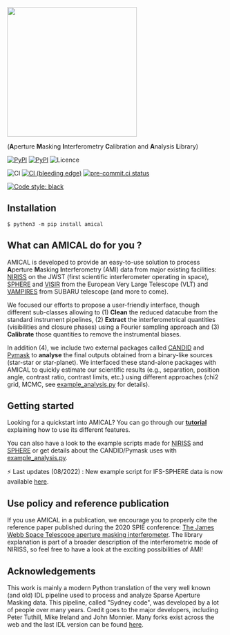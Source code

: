 <a href="https://github.com/SydneyAstrophotonicInstrumentationLab/AMICAL">
<img src="https://raw.githubusercontent.com/SydneyAstrophotonicInstrumentationLab/AMICAL/master/doc/Figures/amical_logo.png" width="300"></a>

(**A**perture **M**asking **I**nterferometry **C**alibration and **A**nalysis
**L**ibrary)

[![PyPI](https://img.shields.io/pypi/v/amical.svg?logo=pypi&logoColor=white&label=PyPI)](https://pypi.org/project/amical/)
[![PyPI](https://img.shields.io/badge/requires-Python%20≥%203.8-blue?logo=python&logoColor=white)](https://pypi.org/project/amical/)
![Licence](https://img.shields.io/github/license/SydneyAstrophotonicInstrumentationLab/AMICAL)

![CI](https://github.com/SydneyAstrophotonicInstrumentationLab/AMICAL/actions/workflows/ci.yml/badge.svg)
[![CI (bleeding edge)](https://github.com/SydneyAstrophotonicInstrumentationLab/AMICAL/actions/workflows/bleeding-edge.yaml/badge.svg)](https://github.com/SydneyAstrophotonicInstrumentationLab/AMICAL/actions/workflows/bleeding-edge.yaml)
[![pre-commit.ci status](https://results.pre-commit.ci/badge/github/SydneyAstrophotonicInstrumentationLab/AMICAL/master.svg)](https://results.pre-commit.ci/latest/github/SydneyAstrophotonicInstrumentationLab/AMICAL/master)

[![Code style: black](https://img.shields.io/badge/code%20style-black-000000.svg)](https://github.com/psf/black)

## Installation

```shell
$ python3 -m pip install amical
```

## What can AMICAL do for you ?

AMICAL is developed to provide an easy-to-use solution to process
**A**perture **M**asking **I**nterferometry (AMI) data from major existing
facilities:
[NIRISS](https://jwst-docs.stsci.edu/near-infrared-imager-and-slitless-spectrograph)
on the JWST (first scientific interferometer operating in space),
[SPHERE](https://www.eso.org/sci/facilities/paranal/instruments/sphere.html) and
[VISIR](https://www.eso.org/sci/facilities/paranal/instruments/visir.html) from
the European Very Large Telescope (VLT) and
[VAMPIRES](https://www.naoj.org/Projects/SCEXAO/scexaoWEB/030openuse.web/040vampires.web/indexm.html)
from SUBARU telescope (and more to come).

We focused our efforts to propose a user-friendly interface, though different
sub-classes allowing to (1) **Clean** the reduced datacube from the standard
instrument pipelines, (2) **Extract** the interferometrical quantities
(visibilities and closure phases) using a Fourier sampling approach and (3)
**Calibrate** those quantities to remove the instrumental biases.

In addition (4), we include two external packages called
[CANDID](https://github.com/amerand/CANDID) and
[Pymask](https://github.com/AnthonyCheetham/pymask) to **analyse** the final
outputs obtained from a binary-like sources (star-star or star-planet). We
interfaced these stand-alone packages with AMICAL to quickly estimate our
scientific results (e.g., separation, position angle, contrast ratio, contrast
limits, etc.) using different approaches (chi2 grid, MCMC, see
[example_analysis.py](https://github.com/SydneyAstrophotonicInstrumentationLab/AMICAL/blob/master/doc/example_analysis.py) for details).

## Getting started

Looking for a quickstart into AMICAL? You can go through our **[tutorial](https://github.com/SydneyAstrophotonicInstrumentationLab/AMICAL/blob/master/doc/tutorial.md)** explaining
how to use its different features.

You can also have a look to the example scripts
made for
[NIRISS](https://github.com/SydneyAstrophotonicInstrumentationLab/AMICAL/blob/master/doc/example_NIRISS.py)
and
[SPHERE](https://github.com/SydneyAstrophotonicInstrumentationLab/AMICAL/blob/master/doc/example_NIRISS.py)
or get details about the CANDID/Pymask uses with
[example_analysis.py](https://github.com/SydneyAstrophotonicInstrumentationLab/AMICAL/blob/master/doc/example_analysis.py).

⚡ Last updates (08/2022) : New example script for IFS-SPHERE data is now available [here](https://github.com/SydneyAstrophotonicInstrumentationLab/AMICAL/blob/master/doc/example_IFS.py).

## Use policy and reference publication

If you use AMICAL in a publication, we encourage you to properly cite the
reference paper published during the 2020 SPIE conference: [The James Webb Space
Telescope aperture masking
interferometer](https://ui.adsabs.harvard.edu/abs/2020SPIE11446E..11S/abstract).
The library explanation is part of a broader description of the interferometric
mode of NIRISS, so feel free to have a look at the exciting possibilities of
AMI!

## Acknowledgements

This work is mainly a modern Python translation of the very well known (and old)
IDL pipeline used to process and analyze Sparse Aperture Masking data. This
pipeline, called "Sydney code", was developed by a lot of people over many
years. Credit goes to the major developers, including Peter Tuthill, Mike
Ireland and John Monnier. Many forks exist across the web and the last IDL
version can be found [here](https://github.com/AnthonyCheetham/idl_masking).
